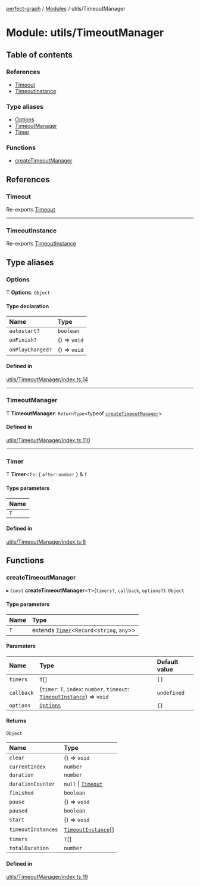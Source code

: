 [perfect-graph](../README.md) / [Modules](../modules.md) / utils/TimeoutManager

# Module: utils/TimeoutManager

## Table of contents

### References

- [Timeout](utils_TimeoutManager.md#timeout)
- [TimeoutInstance](utils_TimeoutManager.md#timeoutinstance)

### Type aliases

- [Options](utils_TimeoutManager.md#options)
- [TimeoutManager](utils_TimeoutManager.md#timeoutmanager)
- [Timer](utils_TimeoutManager.md#timer)

### Functions

- [createTimeoutManager](utils_TimeoutManager.md#createtimeoutmanager)

## References

### Timeout

Re-exports [Timeout](../classes/utils_TimeoutManager_smart_timer.Timeout.md)

___

### TimeoutInstance

Re-exports [TimeoutInstance](../interfaces/utils_TimeoutManager_smart_timer.TimeoutInstance.md)

## Type aliases

### Options

Ƭ **Options**: `Object`

#### Type declaration

| Name | Type |
| :------ | :------ |
| `autostart?` | `boolean` |
| `onFinish?` | () => `void` |
| `onPlayChanged?` | () => `void` |

#### Defined in

[utils/TimeoutManager/index.ts:14](https://github.com/MaastrichtU-IDS/perfect-graph/blob/c07a48d/src/utils/TimeoutManager/index.ts#L14)

___

### TimeoutManager

Ƭ **TimeoutManager**: `ReturnType`<typeof [`createTimeoutManager`](utils_TimeoutManager.md#createtimeoutmanager)\>

#### Defined in

[utils/TimeoutManager/index.ts:110](https://github.com/MaastrichtU-IDS/perfect-graph/blob/c07a48d/src/utils/TimeoutManager/index.ts#L110)

___

### Timer

Ƭ **Timer**<`T`\>: { `after`: `number`  } & `T`

#### Type parameters

| Name |
| :------ |
| `T` |

#### Defined in

[utils/TimeoutManager/index.ts:6](https://github.com/MaastrichtU-IDS/perfect-graph/blob/c07a48d/src/utils/TimeoutManager/index.ts#L6)

## Functions

### createTimeoutManager

▸ `Const` **createTimeoutManager**<`T`\>(`timers?`, `callback`, `options?`): `Object`

#### Type parameters

| Name | Type |
| :------ | :------ |
| `T` | extends [`Timer`](utils_TimeoutManager.md#timer)<`Record`<`string`, `any`\>\> |

#### Parameters

| Name | Type | Default value |
| :------ | :------ | :------ |
| `timers` | `T`[] | `[]` |
| `callback` | (`timer`: `T`, `index`: `number`, `timeout`: [`TimeoutInstance`](../interfaces/utils_TimeoutManager_smart_timer.TimeoutInstance.md)) => `void` | `undefined` |
| `options` | [`Options`](utils_TimeoutManager.md#options) | `{}` |

#### Returns

`Object`

| Name | Type |
| :------ | :------ |
| `clear` | () => `void` |
| `currentIndex` | `number` |
| `duration` | `number` |
| `durationCounter` | ``null`` \| [`Timeout`](../classes/utils_TimeoutManager_smart_timer.Timeout.md) |
| `finished` | `boolean` |
| `pause` | () => `void` |
| `paused` | `boolean` |
| `start` | () => `void` |
| `timeoutInstances` | [`TimeoutInstance`](../interfaces/utils_TimeoutManager_smart_timer.TimeoutInstance.md)[] |
| `timers` | `T`[] |
| `totalDuration` | `number` |

#### Defined in

[utils/TimeoutManager/index.ts:19](https://github.com/MaastrichtU-IDS/perfect-graph/blob/c07a48d/src/utils/TimeoutManager/index.ts#L19)
